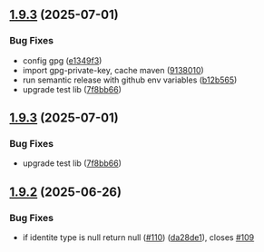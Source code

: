 ## [1.9.3](https://github.com/RedFroggy/ilg-spring-boot-starter/compare/v1.9.2...v1.9.3) (2025-07-01)


### Bug Fixes

* config gpg ([e1349f3](https://github.com/RedFroggy/ilg-spring-boot-starter/commit/e1349f3c8f1e7834c5203b28c7ead1a122897617))
* import gpg-private-key, cache maven ([9138010](https://github.com/RedFroggy/ilg-spring-boot-starter/commit/9138010a6603a0f570afee3e90aa2dcf67b404bd))
* run semantic release with github env variables ([b12b565](https://github.com/RedFroggy/ilg-spring-boot-starter/commit/b12b5652ea80766d2e586b40126f272fafcaa7ff))
* upgrade test lib ([7f8bb66](https://github.com/RedFroggy/ilg-spring-boot-starter/commit/7f8bb661f848d23837cbc92e6df335319d9b1cbd))

## [1.9.3](https://github.com/RedFroggy/ilg-spring-boot-starter/compare/v1.9.2...v1.9.3) (2025-07-01)


### Bug Fixes

* upgrade test lib ([7f8bb66](https://github.com/RedFroggy/ilg-spring-boot-starter/commit/7f8bb661f848d23837cbc92e6df335319d9b1cbd))

## [1.9.2](https://github.com/RedFroggy/ilg-spring-boot-starter/compare/v1.9.1...v1.9.2) (2025-06-26)


### Bug Fixes

* if identite type is null return null ([#110](https://github.com/RedFroggy/ilg-spring-boot-starter/issues/110)) ([da28de1](https://github.com/RedFroggy/ilg-spring-boot-starter/commit/da28de128b0343a6fbb6d8471a35d6d31610206e)), closes [#109](https://github.com/RedFroggy/ilg-spring-boot-starter/issues/109)
